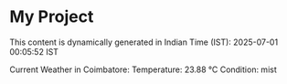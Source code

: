 # My Project

This content is dynamically generated in Indian Time (IST): 2025-07-01 00:05:52 IST


Current Weather in Coimbatore:
Temperature: 23.88 °C
Condition: mist
